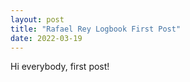```yaml
---
layout: post
title: "Rafael Rey Logbook First Post"
date: 2022-03-19
---
```


Hi everybody, first post!
